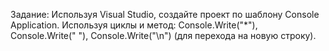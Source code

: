 Задание:
Используя Visual Studio, создайте проект по шаблону Console Application.
Используя циклы и метод:
Console.Write("*"), Console.Write(" "), Console.Write("\n") (для перехода на новую строку).
